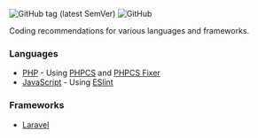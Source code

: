 ![GitHub tag (latest SemVer)](https://img.shields.io/github/tag/xuanquynh/coding-recommendations.svg?label=version)
![GitHub](https://img.shields.io/github/license/xuanquynh/coding-recommendations.svg)

Coding recommendations for various languages and frameworks.

### Languages
- [PHP](./languages/php.md) - Using [PHPCS](https://packagist.org/packages/squizlabs/php_codesniffer) and [PHPCS Fixer](https://packagist.org/packages/friendsofphp/php-cs-fixer)
- [JavaScript](./languages/javascript.md) - Using [ESlint](https://eslint.org/)

### Frameworks
- [Laravel](./frameworks/laravel.md)
